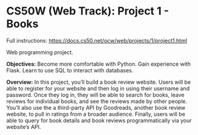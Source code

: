 # CS50W (Web Track): Project 1 - Books

Full instructions: https://docs.cs50.net/ocw/web/projects/1/project1.html

Web programming project.

<b>Objectives:</b>
Become more comfortable with Python.
Gain experience with Flask.
Learn to use SQL to interact with databases.

<b>Overview:</b>
In this project, you’ll build a book review website. Users will be able to register for your website and then log in using their username and password. Once they log in, they will be able to search for books, leave reviews for individual books, and see the reviews made by other people. You’ll also use the a third-party API by Goodreads, another book review website, to pull in ratings from a broader audience. Finally, users will be able to query for book details and book reviews programmatically via your website’s API.

